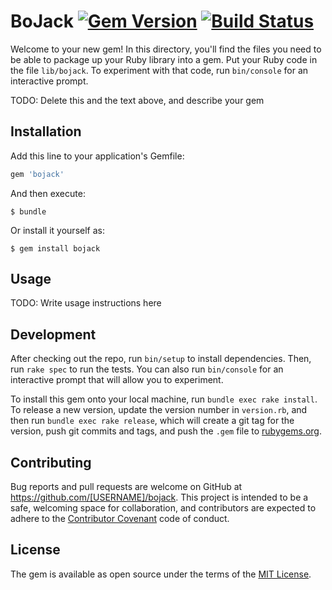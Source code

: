 # BoJack [![Gem Version](https://badge.fury.io/rb/bojack.svg)](https://badge.fury.io/rb/bojack) [![Build Status](https://travis-ci.org/hugoabonizio/bojack.rb.svg?branch=master)](https://travis-ci.org/hugoabonizio/bojack.rb)

Welcome to your new gem! In this directory, you'll find the files you need to be able to package up your Ruby library into a gem. Put your Ruby code in the file `lib/bojack`. To experiment with that code, run `bin/console` for an interactive prompt.

TODO: Delete this and the text above, and describe your gem

## Installation

Add this line to your application's Gemfile:

```ruby
gem 'bojack'
```

And then execute:

    $ bundle

Or install it yourself as:

    $ gem install bojack

## Usage

TODO: Write usage instructions here

## Development

After checking out the repo, run `bin/setup` to install dependencies. Then, run `rake spec` to run the tests. You can also run `bin/console` for an interactive prompt that will allow you to experiment.

To install this gem onto your local machine, run `bundle exec rake install`. To release a new version, update the version number in `version.rb`, and then run `bundle exec rake release`, which will create a git tag for the version, push git commits and tags, and push the `.gem` file to [rubygems.org](https://rubygems.org).

## Contributing

Bug reports and pull requests are welcome on GitHub at https://github.com/[USERNAME]/bojack. This project is intended to be a safe, welcoming space for collaboration, and contributors are expected to adhere to the [Contributor Covenant](http://contributor-covenant.org) code of conduct.


## License

The gem is available as open source under the terms of the [MIT License](http://opensource.org/licenses/MIT).

